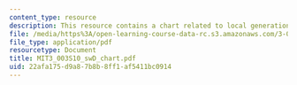 ```yaml
---
content_type: resource
description: This resource contains a chart related to local generation of solar electricity.
file: /media/https%3A/open-learning-course-data-rc.s3.amazonaws.com/3-003-principles-of-engineering-practice-spring-2010/22afa175d9a87b8b8ff1af5411bc0914_MIT3_003S10_swD_chart.pdf
file_type: application/pdf
resourcetype: Document
title: MIT3_003S10_swD_chart.pdf
uid: 22afa175-d9a8-7b8b-8ff1-af5411bc0914
---
```

